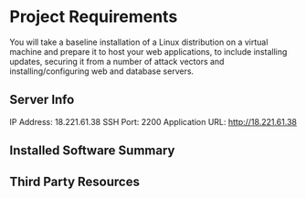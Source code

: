 # Project Requirements

You will take a baseline installation of a Linux distribution on a virtual machine and prepare it to host your web 
applications, to include installing updates, securing it from a number of attack vectors and installing/configuring
web and database servers.

## Server Info

IP Address: 18.221.61.38
SSH Port: 2200
Application URL: http://18.221.61.38

## Installed Software Summary

## Third Party Resources
